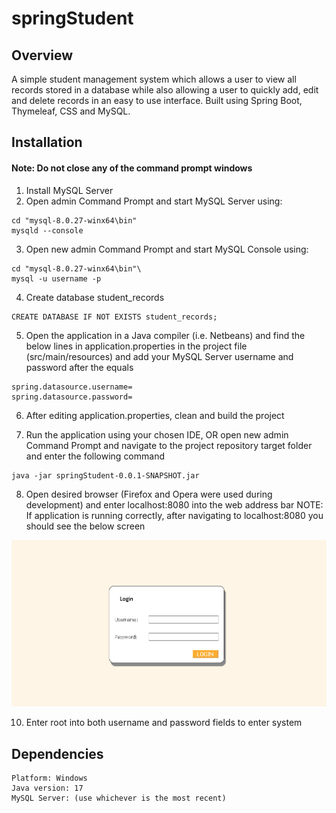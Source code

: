 # springStudent

## Overview
A simple student management system which allows a user to view all records stored in a database while also allowing a user to quickly add, edit and delete records in an easy to use interface. Built using Spring Boot, Thymeleaf, CSS and MySQL.

## Installation
#### Note: Do not close any of the command prompt windows
1. Install MySQL Server
2. Open admin Command Prompt and start MySQL Server using: 

```
cd "mysql-8.0.27-winx64\bin"
mysqld --console
```

3. Open new admin Command Prompt and start MySQL Console using:

```
cd "mysql-8.0.27-winx64\bin"\
mysql -u username -p
```

4. Create database student_records 

```
CREATE DATABASE IF NOT EXISTS student_records;
```

5. Open the application in a Java compiler (i.e. Netbeans) and find the below lines in application.properties in the project file (src/main/resources) and add your MySQL Server username and password after the equals 

```
spring.datasource.username= 
spring.datasource.password= 
```
6. After editing application.properties, clean and build the project 

7. Run the application using your chosen IDE, OR open new admin Command Prompt and navigate to the project repository target folder and enter the following command 

```
java -jar springStudent-0.0.1-SNAPSHOT.jar
```
8. Open desired browser (Firefox and Opera were used during development) and enter localhost:8080 into the web address bar
NOTE: If application is running correctly, after navigating to localhost:8080 you should see the below screen

![editorDemo](https://github.com/HaraldPurnell/springStudent/blob/main/image/editorDemo.jpg)

10. Enter root into both username and password fields to enter system 

## Dependencies

```
Platform: Windows
Java version: 17
MySQL Server: (use whichever is the most recent)
```


